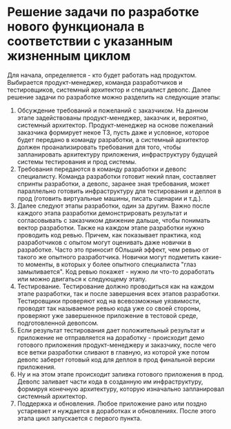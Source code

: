 # Решение задачи по разработке нового функционала в соответствии с указанным жизненным циклом

Для начала, определяется - кто будет работать над продуктом. Выбирается продукт-менеджер, команда разработчиков и тестировщиков, системный архитектор и специалист девопс. Далее решение задачи по разработке можно разделить на следующие этапы:

1. Обсуждение требований и пожеланий с заказчиком. На данном этапе задействованы продукт-менеджер, заказчик и, вероятно, системный архитектор. Продукт-менеджер на основе пожеланий заказчика формирует некое ТЗ, пусть даже и условное, которое будет передано в команду разработки, а системный архитектор должен проанализировать требования для того, чтобы запланировать архитектуру приложения, инфраструктуру будущей системы тестирования и прод системы.
2. Требования передаются в команду разработки и девопс специалисту. Команда разработки готовит некий план, составляет спринты разработки, а девопс, заранее зная требования, может параллельно готовить инфраструктуру для тестирования и деплоя в прод (готовить виртуальные машины, писать сценарии и т.д.).
3. Далее следуют этапы разработки, один за другим. Важно после каждого этапа разработки демонстрировать результат и согласовывать с заказчиком движение дальше, чтобы понимать вектор разработки. Также на каждом этапе разработки нужно проводить код ревью. Причем, как показывает практика, код разработчиков с опытом могут оценивать даже новички в разработке. Часто это приносит бОльший эффект, чем ревью от такого же опытного разработчика. Новички могут подметить какие-то моменты, в которых у более опытного специалиста "глаз замыливается". Код ревью покажет - нужно ли что-то доработать или можно двигаться к следующему этапу.
4. Тестирование. Тестирование должно проводиться как на каждом этапе разработки, так и после завершения всех этапов разработки. Тестировщики проверяют код на всевозможные уязвимости, проводят так называемое ревью кода уже со своей стороны, проверяют уже завершенное приложение в тестовой среде, подготовленной девопсом.
5. Если результат тестирования дает положительный результат и приложение не отправляется на доработку - происходит демо готового приложения продукт-менеджеру и заказчику, после чего все ветки разработки сливают в главную, из которой уже потом девопс заберет готовый код для деплоя в прод финальной версии приложения.
6. Ну и на этом этапе происходит заливка готового приложения в прод. Девопс заливает части кода в созданную им инфраструктуру, формируя конечную архитектуру, которую изначально запланировал системный архитектор.
7. Поддержка и обновления. Любое приложение рано или поздно устаревает и нуждается в доработках и обновлениях. После этого этапа цикл запускается с первого пункта. 